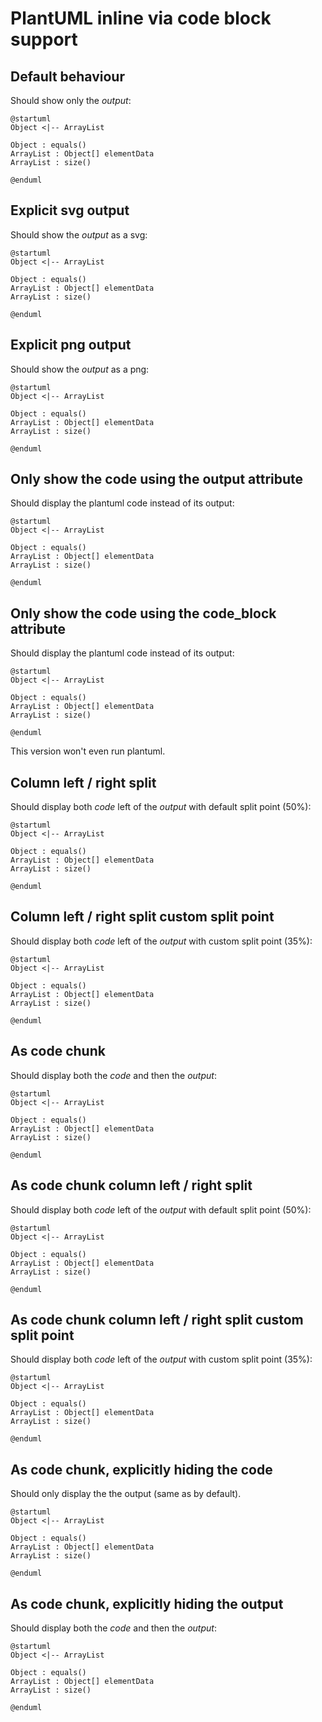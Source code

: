 PlantUML inline via code block support
======================================

## Default behaviour

Should show only the *output*:

```{.plantuml}
@startuml
Object <|-- ArrayList

Object : equals()
ArrayList : Object[] elementData
ArrayList : size()

@enduml
```

## Explicit svg output

Should show the *output* as a svg:

```{.plantuml output=html}
@startuml
Object <|-- ArrayList

Object : equals()
ArrayList : Object[] elementData
ArrayList : size()

@enduml
```

## Explicit png output

Should show the *output* as a png:

```{.plantuml output=png}
@startuml
Object <|-- ArrayList

Object : equals()
ArrayList : Object[] elementData
ArrayList : size()

@enduml
```

## Only show the code using the output attribute

Should display the plantuml code instead of its output:

```{.plantuml output=none}
@startuml
Object <|-- ArrayList

Object : equals()
ArrayList : Object[] elementData
ArrayList : size()

@enduml
```

## Only show the code using the code_block attribute

Should display the plantuml code instead of its output:

```{.plantuml code_block=true}
@startuml
Object <|-- ArrayList

Object : equals()
ArrayList : Object[] elementData
ArrayList : size()

@enduml
```

This version won't even run plantuml.

## Column left / right split

Should display both *code* left of the *output* with default split point (50%):

```{.plantuml .column-split}
@startuml
Object <|-- ArrayList

Object : equals()
ArrayList : Object[] elementData
ArrayList : size()

@enduml
```

## Column left / right split custom split point

Should display both *code* left of the *output* with custom split point (35%):

```{.plantuml column-left-width=35%}
@startuml
Object <|-- ArrayList

Object : equals()
ArrayList : Object[] elementData
ArrayList : size()

@enduml
```

## As code chunk

Should display both the *code* and then the *output*:

```{.plantuml cmd=true}
@startuml
Object <|-- ArrayList

Object : equals()
ArrayList : Object[] elementData
ArrayList : size()

@enduml
```


## As code chunk column left / right split

Should display both *code* left of the *output* with default split point (50%):


```{.plantuml cmd=true .column-split}
@startuml
Object <|-- ArrayList

Object : equals()
ArrayList : Object[] elementData
ArrayList : size()

@enduml
```

## As code chunk column left / right split custom split point

Should display both *code* left of the *output* with custom split point (35%):

```{.plantuml cmd=true column-left-width=35%}
@startuml
Object <|-- ArrayList

Object : equals()
ArrayList : Object[] elementData
ArrayList : size()

@enduml
```

## As code chunk, explicitly hiding the code

Should only display the the output (same as by default).

```{.plantuml cmd=true hide=true}
@startuml
Object <|-- ArrayList

Object : equals()
ArrayList : Object[] elementData
ArrayList : size()

@enduml
```

## As code chunk, explicitly hiding the output

Should display both the *code* and then the *output*:

```{.plantuml cmd=true output=none}
@startuml
Object <|-- ArrayList

Object : equals()
ArrayList : Object[] elementData
ArrayList : size()

@enduml
```

